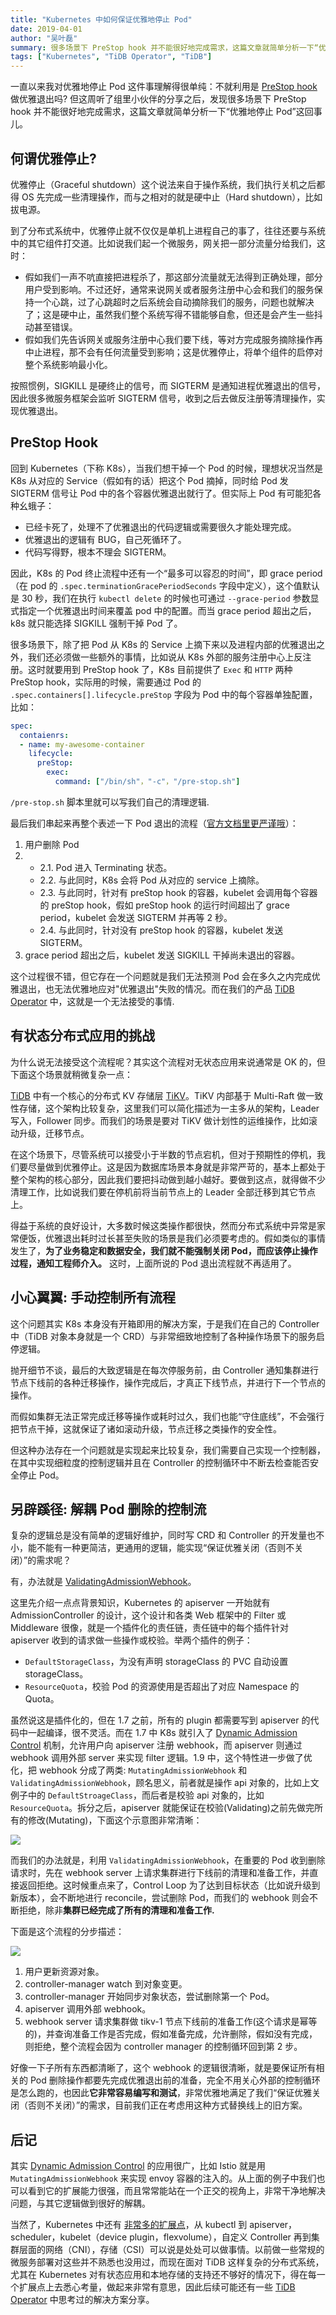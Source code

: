```yaml
---
title: "Kubernetes 中如何保证优雅地停止 Pod"
date: 2019-04-01
author: "吴叶磊"
summary: 很多场景下 PreStop hook 并不能很好地完成需求，这篇文章就简单分析一下“优雅地停止 Pod”这回事儿。
tags: ["Kubernetes", "TiDB Operator", "TiDB"]
---
```


一直以来我对优雅地停止 Pod 这件事理解得很单纯：不就利用是 [PreStop hook](https://kubernetes.io/docs/concepts/containers/container-lifecycle-hooks/#container-hooks) 做优雅退出吗? 但这周听了组里小伙伴的分享之后，发现很多场景下 PreStop hook 并不能很好地完成需求，这篇文章就简单分析一下“优雅地停止 Pod”这回事儿。

## 何谓优雅停止?

优雅停止（Graceful shutdown）这个说法来自于操作系统，我们执行关机之后都得 OS 先完成一些清理操作，而与之相对的就是硬中止（Hard shutdown），比如拔电源。

到了分布式系统中，优雅停止就不仅仅是单机上进程自己的事了，往往还要与系统中的其它组件打交道。比如说我们起一个微服务，网关把一部分流量分给我们，这时：

- 假如我们一声不吭直接把进程杀了，那这部分流量就无法得到正确处理，部分用户受到影响。不过还好，通常来说网关或者服务注册中心会和我们的服务保持一个心跳，过了心跳超时之后系统会自动摘除我们的服务，问题也就解决了；这是硬中止，虽然我们整个系统写得不错能够自愈，但还是会产生一些抖动甚至错误。
- 假如我们先告诉网关或服务注册中心我们要下线，等对方完成服务摘除操作再中止进程，那不会有任何流量受到影响；这是优雅停止，将单个组件的启停对整个系统影响最小化。

按照惯例，SIGKILL 是硬终止的信号，而 SIGTERM 是通知进程优雅退出的信号，因此很多微服务框架会监听 SIGTERM 信号，收到之后去做反注册等清理操作，实现优雅退出。

## PreStop Hook

回到 Kubernetes（下称 K8s），当我们想干掉一个 Pod 的时候，理想状况当然是 K8s 从对应的 Service（假如有的话）把这个 Pod 摘掉，同时给 Pod 发 SIGTERM 信号让 Pod 中的各个容器优雅退出就行了。但实际上 Pod 有可能犯各种幺蛾子：

- 已经卡死了，处理不了优雅退出的代码逻辑或需要很久才能处理完成。
- 优雅退出的逻辑有 BUG，自己死循环了。
- 代码写得野，根本不理会 SIGTERM。

因此，K8s 的 Pod 终止流程中还有一个“最多可以容忍的时间”，即 grace period（在 pod 的 `.spec.terminationGracePeriodSeconds` 字段中定义），这个值默认是 30 秒，我们在执行 `kubectl delete` 的时候也可通过 `--grace-period` 参数显式指定一个优雅退出时间来覆盖 pod 中的配置。而当 grace period 超出之后，k8s 就只能选择 SIGKILL 强制干掉 Pod 了。

很多场景下，除了把 Pod 从 K8s 的 Service 上摘下来以及进程内部的优雅退出之外，我们还必须做一些额外的事情，比如说从 K8s 外部的服务注册中心上反注册。这时就要用到 PreStop hook 了，K8s 目前提供了 `Exec` 和 `HTTP` 两种 PreStop hook，实际用的时候，需要通过 Pod 的 `.spec.containers[].lifecycle.preStop` 字段为 Pod 中的每个容器单独配置，比如：

```yaml
spec:
  contaienrs:
  - name: my-awesome-container
    lifecycle:
      preStop:
        exec:
          command: ["/bin/sh"，"-c"，"/pre-stop.sh"]
```

`/pre-stop.sh` 脚本里就可以写我们自己的清理逻辑.

最后我们串起来再整个表述一下 Pod 退出的流程（[官方文档里更严谨哦](https://kubernetes.io/docs/concepts/workloads/pods/pod/#termination-of-pods)）：

1. 用户删除 Pod
2. 
    - 2.1. Pod 进入 Terminating 状态。 
    - 2.2. 与此同时，K8s 会将 Pod 从对应的 service 上摘除。
    - 2.3. 与此同时，针对有 preStop hook 的容器，kubelet 会调用每个容器的 preStop hook，假如 preStop hook 的运行时间超出了 grace period，kubelet 会发送 SIGTERM 并再等 2 秒。
    - 2.4. 与此同时，针对没有 preStop hook 的容器，kubelet 发送 SIGTERM。
3. grace period 超出之后，kubelet 发送 SIGKILL 干掉尚未退出的容器。

这个过程很不错，但它存在一个问题就是我们无法预测 Pod 会在多久之内完成优雅退出，也无法优雅地应对"优雅退出"失败的情况。而在我们的产品 [TiDB Operator](https://github.com/pingcap/tidb-operator) 中，这就是一个无法接受的事情.

## 有状态分布式应用的挑战

为什么说无法接受这个流程呢？其实这个流程对无状态应用来说通常是 OK 的，但下面这个场景就稍微复杂一点：

[TiDB](https://github.com/pingcap/tidb) 中有一个核心的分布式 KV 存储层 [TiKV](https://github.com/tikv/tikv)。TiKV 内部基于 Multi-Raft 做一致性存储，这个架构比较复杂，这里我们可以简化描述为一主多从的架构，Leader 写入，Follower 同步。而我们的场景是要对 TiKV 做计划性的运维操作，比如滚动升级，迁移节点。

在这个场景下，尽管系统可以接受小于半数的节点宕机，但对于预期性的停机，我们要尽量做到优雅停止。这是因为数据库场景本身就是非常严苛的，基本上都处于整个架构的核心部分，因此我们要把抖动做到越小越好。要做到这点，就得做不少清理工作，比如说我们要在停机前将当前节点上的 Leader 全部迁移到其它节点上。

得益于系统的良好设计，大多数时候这类操作都很快，然而分布式系统中异常是家常便饭，优雅退出耗时过长甚至失败的场景是我们必须要考虑的。假如类似的事情发生了，**为了业务稳定和数据安全，我们就不能强制关闭 Pod，而应该停止操作过程，通知工程师介入。** 这时，上面所说的 Pod 退出流程就不再适用了。

## 小心翼翼: 手动控制所有流程

这个问题其实 K8s 本身没有开箱即用的解决方案，于是我们在自己的 Controller 中（TiDB 对象本身就是一个 CRD）与非常细致地控制了各种操作场景下的服务启停逻辑。

抛开细节不谈，最后的大致逻辑是在每次停服务前，由 Controller 通知集群进行节点下线前的各种迁移操作，操作完成后，才真正下线节点，并进行下一个节点的操作。

而假如集群无法正常完成迁移等操作或耗时过久，我们也能“守住底线”，不会强行把节点干掉，这就保证了诸如滚动升级，节点迁移之类操作的安全性。

但这种办法存在一个问题就是实现起来比较复杂，我们需要自己实现一个控制器，在其中实现细粒度的控制逻辑并且在 Controller 的控制循环中不断去检查能否安全停止 Pod。

## 另辟蹊径: 解耦 Pod 删除的控制流

复杂的逻辑总是没有简单的逻辑好维护，同时写 CRD 和 Controller 的开发量也不小，能不能有一种更简洁，更通用的逻辑，能实现“保证优雅关闭（否则不关闭）”的需求呢？

有，办法就是 [ValidatingAdmissionWebhook](https://kubernetes.io/docs/reference/access-authn-authz/admission-controllers/#validatingadmissionwebhook)。

这里先介绍一点点背景知识，Kubernetes 的 apiserver 一开始就有 AdmissionController 的设计，这个设计和各类 Web 框架中的 Filter 或 Middleware 很像，就是一个插件化的责任链，责任链中的每个插件针对 apiserver 收到的请求做一些操作或校验。举两个插件的例子：

- `DefaultStorageClass`，为没有声明 storageClass 的 PVC 自动设置 storageClass。
- `ResourceQuota`，校验 Pod 的资源使用是否超出了对应 Namespace 的 Quota。

虽然说这是插件化的，但在 1.7 之前，所有的 plugin 都需要写到 apiserver 的代码中一起编译，很不灵活。而在 1.7 中 K8s 就引入了 [Dynamic Admission Control](https://kubernetes.io/docs/reference/access-authn-authz/extensible-admission-controllers/) 机制，允许用户向 apiserver 注册 webhook，而 apiserver 则通过 webhook 调用外部 server 来实现 filter 逻辑。1.9 中，这个特性进一步做了优化，把 webhook 分成了两类: `MutatingAdmissionWebhook` 和 `ValidatingAdmissionWebhook`，顾名思义，前者就是操作 api 对象的，比如上文例子中的 `DefaultStroageClass`，而后者是校验 api 对象的，比如 `ResourceQuota`。拆分之后，apiserver 就能保证在校验(Validating)之前先做完所有的修改(Mutating)，下面这个示意图非常清晰：

![](media/tidb-opeartor-webhook/1.jpg)

而我们的办法就是，利用 `ValidatingAdmissionWebhook`，在重要的 Pod 收到删除请求时，先在 webhook server 上请求集群进行下线前的清理和准备工作，并直接返回拒绝。这时候重点来了，Control Loop 为了达到目标状态（比如说升级到新版本），会不断地进行 reconcile，尝试删除 Pod，而我们的 webhook 则会不断拒绝，除非**集群已经完成了所有的清理和准备工作.**

下面是这个流程的分步描述：

![](media/tidb-opeartor-webhook/2.jpg)

1. 用户更新资源对象。
2. controller-manager watch 到对象变更。
3. controller-manager 开始同步对象状态，尝试删除第一个 Pod。
4. apiserver 调用外部 webhook。
5. webhook server 请求集群做 tikv-1 节点下线前的准备工作(这个请求是幂等的)，并查询准备工作是否完成，假如准备完成，允许删除，假如没有完成，则拒绝，整个流程会因为 controller manager 的控制循环回到第 2 步。

好像一下子所有东西都清晰了，这个 webhook 的逻辑很清晰，就是要保证所有相关的 Pod 删除操作都要先完成优雅退出前的准备，完全不用关心外部的控制循环是怎么跑的，也因此**它非常容易编写和测试**，非常优雅地满足了我们“保证优雅关闭（否则不关闭）”的需求，目前我们正在考虑用这种方式替换线上的旧方案。

## 后记

其实 [Dynamic Admission Control](https://kubernetes.io/docs/reference/access-authn-authz/extensible-admission-controllers/) 的应用很广，比如 Istio 就是用 `MutatingAdmissionWebhook` 来实现 envoy 容器的注入的。从上面的例子中我们也可以看到它的扩展能力很强，而且常常能站在一个正交的视角上，非常干净地解决问题，与其它逻辑做到很好的解耦。

当然了，Kubernetes 中还有 [非常多的扩展点](https://kubernetes.io/docs/concepts/extend-kubernetes/extend-cluster/)，从 kubectl 到 apiserver，scheduler，kubelet（device plugin，flexvolume），自定义 Controller 再到集群层面的网络（CNI），存储（CSI）可以说是处处可以做事情。以前做一些常规的微服务部署对这些并不熟悉也没用过，而现在面对 TiDB 这样复杂的分布式系统，尤其在 Kubernetes 对有状态应用和本地存储的支持还不够好的情况下，得在每一个扩展点上去悉心考量，做起来非常有意思，因此后续可能还有一些 [TiDB Operator](https://github.com/pingcap/tidb-operator) 中思考过的解决方案分享。

